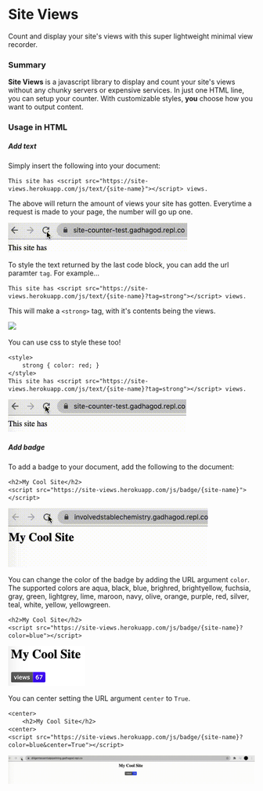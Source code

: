 # Site Views
Count and display your site's views with this super lightweight minimal view recorder.

### Summary
**Site Views** is a javascript library to display and count your site's views without any chunky servers or expensive services. In just one HTML line, you can setup your counter. With customizable styles, **you** choose how you want to output content.

### Usage in HTML
##### Add text
Simply insert the following into your document:

    This site has <script src="https://site-views.herokuapp.com/js/text/{site-name}"></script> views.

The above will return the amount of views your site has gotten. Everytime a request is made to your page, the number will go up one.

![](media/plain-text.gif)

To style the text returned by the last code block, you can add the url paramter `tag`. For example...

    This site has <script src="https://site-views.herokuapp.com/js/text/{site-name}?tag=strong"></script> views.

This will make a `<strong>` tag, with it's contents being the views. 

![](tag.gif)

You can use css to style these too!

    <style>
        strong { color: red; }
    </style>
    This site has <script src="https://site-views.herokuapp.com/js/text/{site-name}?tag=strong"></script> views.

![](media/tag.gif)

##### Add badge
To add a badge to your document, add the following to the document:

    <h2>My Cool Site</h2>
    <script src="https://site-views.herokuapp.com/js/badge/{site-name}"></script>

![](media/plain-badge.gif)

You can change the color of the badge by adding the URL argument `color`. The supported colors are aqua, black, blue, brighred, brightyellow, fuchsia, gray, green, lightgrey, lime, maroon, navy, olive, orange, purple, red, silver, teal, white, yellow, yellowgreen.

    <h2>My Cool Site</h2>
    <script src="https://site-views.herokuapp.com/js/badge/{site-name}?color=blue"></script>

![](media/color.png)

You can center setting the URL argument `center` to `True`.

    <center>
        <h2>My Cool Site</h2>
    <center>
    <script src="https://site-views.herokuapp.com/js/badge/{site-name}?color=blue&center=True"></script>

![](media/center.gif)